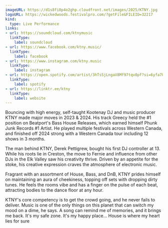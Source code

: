 ```yaml
---
imageURL: https://d1s8fi0p4o2ghp.cloudfront.net/images/2025/KTNY.jpg
logoURL: https://wickedwoods.festivalpro.com/?getFile&FILEID=32217
kind:
  type: Live Performance
links:
- url: https://soundcloud.com/ktnymusic
  linkType:
    label: soundcloud
- url: https://www.facebook.com/ktny.music/
  linkType:
    label: facebook
- url: https://www.instagram.com/ktny.music
  linkType:
    label: instagram
- url: https://open.spotify.com/artist/3hTsSjLngaV8Mf97tqv8pf?si=6yfa7U2FT2ayvnr1PYg2bQ
  linkType:
    label: spotify
- url: https://linktr.ee/ktny
  linkType:
    label: website
---
```

Bouncing with high energy, self-taught Kootenay DJ and music producer KTNY made major moves in 2023 & 2024. His track Greecy held the #1 position on Beatport's Bass House Releases, which earned himself Phunk Junk Records #1 Artist. He played multiple festivals across Western Canada, and finished off 2024 strong with a Western Canada tour including 12 shows in 3 months.

The man behind KTNY, Derek Pettigrew, bought his first DJ controller at 13. While his roots lie in Creston, the move to Fernie and influence from other DJs in the Elk Valley saw his creativity thrive. Driven by an appetite for the stoke, his creative expression craves the atmosphere of electronic music. 

Fragrant with an assortment of House, Bass, and DnB, KTNY prides himself on maintaining an aura of cheekiness, topping off sets with dropping dirty tunes. He feels the rooms vibe and has a finger on the pulse of each beat, attracting bodies to the dance floor at any hour. 

KTNY's core competency is to get the crowd going, and he never fails to deliver. Music is one of the only things on this planet that can switch my mood on a dime, he says. A song can remind me of memories, and it brings me back. It's my safe zone. It's my happy place... House is where my heart lies for sure

